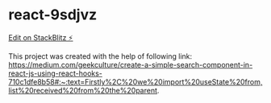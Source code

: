 # react-9sdjvz

[Edit on StackBlitz ⚡️](https://stackblitz.com/edit/react-9sdjvz)

This project was created with the help of following link:
https://medium.com/geekculture/create-a-simple-search-component-in-react-js-using-react-hooks-710c1dfe8b58#:~:text=Firstly%2C%20we%20import%20useState%20from,list%20received%20from%20the%20parent.
